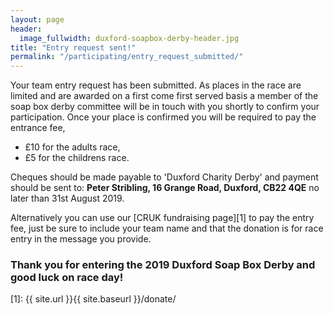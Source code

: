 ```yaml
---
layout: page
header:
  image_fullwidth: duxford-soapbox-derby-header.jpg
title: "Entry request sent!"
permalink: "/participating/entry_request_submitted/"
---
```


Your team entry request has been submitted. As places in the race are limited and are awarded on a first come first served basis a member of the soap box derby committee will be in touch with you shortly to confirm your participation. Once your place is confirmed you will be required to pay the entrance fee,

* £10 for the adults race, 
* £5 for the childrens race.

 Cheques should be made payable to 'Duxford Charity Derby' and payment should be sent to: **Peter Stribling, 16 Grange Road, Duxford, CB22 4QE** no later than 31st August 2019.
 
 Alternatively you can use our [CRUK fundraising page][1] to pay the entry fee, just be sure to include your team name and that the donation is for race entry in the message you provide.


### Thank you for entering the 2019 Duxford Soap Box Derby and good luck on race day! 

[1]: {{ site.url }}{{ site.baseurl }}/donate/